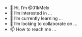- 👋 Hi, I’m @01kMelx
- 👀 I’m interested in ...
- 🌱 I’m currently learning ...
- 💞️ I’m looking to collaborate on ...
- 📫 How to reach me ...

<!---
01kMelx/01kMelx is a ✨ special ✨ repository because its `README.md` (this file) appears on your GitHub profile.
You can click the Preview link to take a look at your changes.
--->
